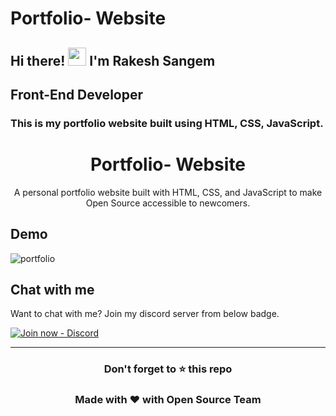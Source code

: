 
# Portfolio- Website
## Hi there! <img src="https://github.com/TheDudeThatCode/TheDudeThatCode/blob/master/Assets/Hi.gif" width="29px"> I'm Rakesh Sangem
## Front-End Developer
### This is my portfolio website built using HTML, CSS, JavaScript.

<div align="center"> <h1> Portfolio- Website</h1>
<p>A personal portfolio website built with HTML, CSS, and JavaScript to make Open Source accessible to newcomers.</p></div>


## Demo
![portfolio](https://user-images.githubusercontent.com/107752425/192083103-e773c142-6ed0-4223-8fca-62525c2f908a.png)

## Chat with me

Want to chat with me? Join my discord server from below badge.

[![Join now - Discord](https://img.shields.io/badge/Join_now-Discord-2ea44f?style=for-the-badge&logo=discord&logoColor=white)](https://discord.gg/CapGk4dEaV)

------

<div align="center">
<h3>Don't forget to ⭐ this repo</h3>
</div>
<div align="center">
<h3>Made with &#10084; with Open Source Team</h3>
</div>
